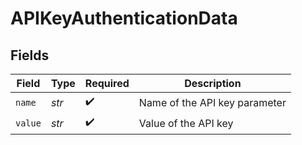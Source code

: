 # APIKeyAuthenticationData


## Fields

| Field                         | Type                          | Required                      | Description                   |
| ----------------------------- | ----------------------------- | ----------------------------- | ----------------------------- |
| `name`                        | *str*                         | :heavy_check_mark:            | Name of the API key parameter |
| `value`                       | *str*                         | :heavy_check_mark:            | Value of the API key          |